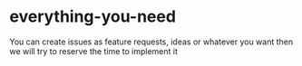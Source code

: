 # everything-you-need

You can create issues as feature requests, ideas or whatever you want then we will try to reserve the time to implement it

